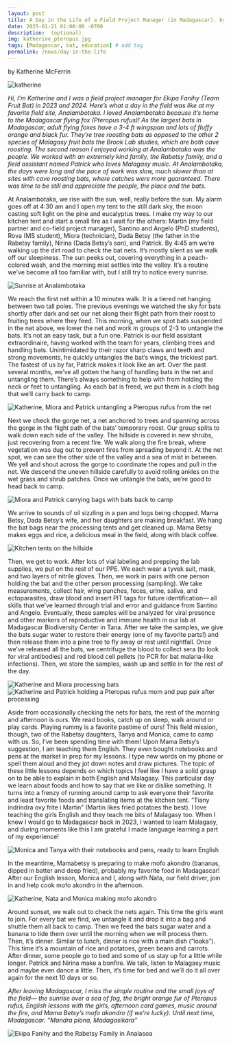 ```yaml
---
layout: post
title: A Day in the Life of a Field Project Manager (in Madagascar). by Katherine McFerrin
date: 2025-01-21 01:00:00 -0700
description:  (optional)
img: katherine_pteropus.jpg
tags: [Madagascar, bat, education] # add tag
permalink: /news/day-in-the-life
---
```


by Katherine McFerrin

<img src="/assets/img/katherine_pteropus.jpg" alt="katherine" class="img-thumbnail float-start col-md-3" />

*Hi, I’m Katherine and I was a field project manager for Ekipa Fanihy (Team Fruit Bat) in 2023 and 2024. Here’s what a day in the field was like at my favorite field site, Analambotaka. I loved Analambotaka because it’s home to the Madagascar flying fox (Pteropus rufus)! As the largest bats in Madagascar, adult flying foxes have a 3-4 ft wingspan and lots of fluffy orange and black fur. They’re tree roosting bats as opposed to the other 2 species of Malagasy fruit bats the Brook Lab studies, which are both cave roosting. The second reason I enjoyed working at Analambotaka was the people. We worked with an extremely kind family, the Rabetsy family, and a field assistant named Patrick who loves Malagasy music. At Analambotaka, the days were long and the pace of work was slow, much slower than at sites with cave roosting bats, where catches were more guaranteed. There was time to be still and appreciate the people, the place and the bats.*


At Analambotaka, we rise with the sun, well, really before the sun. My alarm goes off at 4:30 am and I open my tent to the still dark sky, the moon casting soft light on the pine and eucalyptus trees. I make my way to our kitchen tent and start a small fire as I wait for the others: Martin (my field partner and co-field project manager), Santino and Angelo (PhD students), Rova (MS student), Miora (technician), Dada Betsy (the father in the Rabetsy family), Nirina (Dada Betsy’s son), and Patrick. By 4:45 am we’re walking up the dirt road to check the bat nets. It’s mostly silent as we walk off our sleepiness. The sun peeks out, covering everything in a peach-colored wash, and the morning mist settles into the valley. It’s a routine we've become all too familiar with, but I still try to notice every sunrise. 

<img src="/assets/img/analambotaka_sunrise.JPG" alt="Sunrise at Analambotaka" class="center col-md-7" />

We reach the first net within a 10 minutes walk. It is a tiered net hanging between two tall poles. The previous evenings we watched the sky for bats shortly after dark and set our net along their flight path from their roost to fruiting trees where they feed. This morning, when we spot bats suspended in the net above, we lower the net and work in groups of 2-3 to untangle the bats. It’s not an easy task, but a fun one. Patrick is our field assistant extraordinaire, having worked with the team for years, climbing trees and handling bats. Unintimidated by their razor sharp claws and teeth and strong movements, he quickly untangles the bat’s wings, the trickiest part. The fastest of us by far, Patrick makes it look like an art. Over the past several months, we’ve all gotten the hang of handling bats in the net and untangling them. There’s always something to help with from holding the neck or feet to untangling. As each bat is freed, we put them in a cloth bag that we’ll carry back to camp. 

<img src="/assets/img/untangling_bats.jpg" alt="Katherine, Miora and Patrick untangling a Pteropus rufus from the net" class="center col-md-7" />

Next we check the gorge net, a net anchored to trees and spanning across the gorge in the flight path of the bats’ temporary roost. Our group splits to walk down each side of the valley. The hillside is covered in new shrubs, just recovering from a recent fire. We walk along the fire break, where vegetation was dug out to prevent fires from spreading beyond it. At the net spot, we can see the other side of the valley and a sea of mist in between. We yell and shout across the gorge to coordinate the ropes and pull in the net. We descend the uneven hillside carefully to avoid rolling ankles on the wet grass and shrub patches. Once we untangle the bats, we’re good to head back to camp.

<img src="/assets/img/miora_patrick_bags.JPG" alt="Miora and Patrick carrying bags with bats back to camp" class="center col-md-7" />

We arrive to sounds of oil sizzling in a pan and logs being chopped. Mama Betsy, Dada Betsy’s wife, and her daughters are making breakfast. We hang the bat bags near the processing tents and get cleaned up. Mama Betsy makes eggs and rice, a delicious meal in the field, along with black coffee. 

<img src="/assets/img/kitchen_tents.JPG" alt="Kitchen tents on the hillside" class="center col-md-7" />

Then, we get to work. After lots of vial labeling and prepping the lab supplies, we put on the rest of our PPE. We each wear a tyvek suit, mask, and two layers of nitrile gloves. Then, we work in pairs with one person holding the bat and the other person processing (sampling). We take measurements, collect hair, wing punches, feces, urine, saliva, and ectoparasites, draw blood and insert PIT tags for future identification— all skills that we’ve learned through trial and error and guidance from Santino and Angelo. Eventually, these samples will be analyzed for viral presence and other markers of reproductive and immune health in our lab at Madagascar Biodiversity Center in Tana. After we take the samples, we give the bats sugar water to restore their energy (one of my favorite parts!) and then release them into a pine tree to fly away or rest until nightfall. Once we’ve released all the bats, we centrifuge the blood to collect sera (to look for viral antibodies) and red blood cell pellets (to PCR for bat malaria-like infections). Then, we store the samples, wash up and settle in for the rest of the day.

<img src="/assets/img/katherine_miora_processing.JPG" alt="Katherine and Miora processing bats" class="center col-md-5" />

<img src="/assets/img/katherine_patrick_pteropus.jpg" alt="Katherine and Patrick holding a Pteropus rufus mom and pup pair after processing" class="center col-md-5" />

Aside from occasionally checking the nets for bats, the rest of the morning and afternoon is ours. We read books, catch up on sleep, walk around or play cards. Playing rummy is a favorite pastime of ours! This field mission, though, two of the Rabetsy daughters, Tanya and Monica, came to camp with us. So, I’ve been spending time with them! Upon Mama Betsy’s suggestion, I am teaching them English. They even bought notebooks and pens at the market in prep for my lessons. I type new words on my phone or spell them aloud and they jot down notes and draw pictures. The topic of these little lessons depends on which topics I feel like I have a solid grasp on to be able to explain in both English and Malagasy. This particular day we learn about foods and how to say that we like or dislike something. It turns into a frenzy of running around camp to ask everyone their favorite and least favorite foods and translating items at the kitchen tent. “Tiany indrindra ovy frite i Martin” (Martin likes fried potatoes the best). I love teaching the girls English and they teach me bits of Malagasy too. When I knew I would go to Madagascar back in 2023, I wanted to learn Malagasy, and during moments like this I am grateful I made language learning a part of my experience!

<img src="/assets/img/monica_tanya_lessons.JPG" alt="Monica and Tanya with their notebooks and pens, ready to learn English" class="center col-md-7" />

In the meantime, Mamabetsy is preparing to make mofo akondro (bananas, dipped in batter and deep fried), probably my favorite food in Madagascar! After our English lesson, Monica and I, along with Nata, our field driver, join in and help cook mofo akondro in the afternoon. 

<img src="/assets/img/mofo_akondro.JPG" alt="Katherine, Nata and Monica making mofo akondro" class="center col-md-7" />

Around sunset, we walk out to check the nets again. This time the girls want to join. For every bat we find, we untangle it and drop it into a bag and shuttle them all back to camp. Then we feed the bats sugar water and a banana to tide them over until the morning when we will process them. Then, it’s dinner. Similar to lunch, dinner is rice with a main dish (“loaka”). This time it’s a mountain of rice and potatoes, green beans and carrots. After dinner, some people go to bed and some of us stay up for a little while longer. Patrick and Nirina make a bonfire. We talk, listen to Malagasy music and maybe even dance a little. Then, it’s time for bed and we’ll do it all over again for the next 10 days or so. 

*After leaving Madagascar, I miss the simple routine and the small joys of the field— the sunrise over a sea of fog, the bright orange fur of Pteropus rufus, English lessons with the girls, afternoon card games, music around the fire, and Mama Betsy’s mofo akondro (if we’re lucky). Until next time, Madagascar. “Mandra piona, Madagasikara”*

<img src="/assets/img/ekipa_fanihy_analasoa.JPG" alt="Ekipa Fanihy and the Rabetsy Family in Analasoa" class="center col-md-10" />














